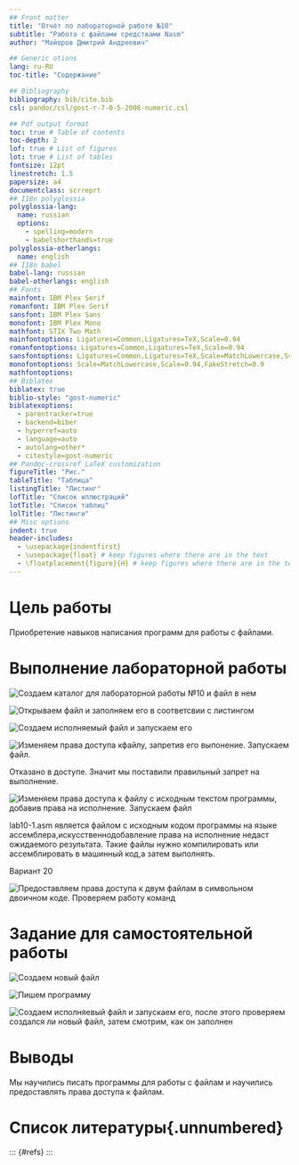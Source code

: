 ```yaml
---
## Front matter
title: "Отчёт по лабораторной работе №10"
subtitle: "Работа с файлами средствами Nasm"
author: "Майоров Дмитрий Андреевич"

## Generic otions
lang: ru-RU
toc-title: "Содержание"

## Bibliography
bibliography: bib/cite.bib
csl: pandoc/csl/gost-r-7-0-5-2008-numeric.csl

## Pdf output format
toc: true # Table of contents
toc-depth: 2
lof: true # List of figures
lot: true # List of tables
fontsize: 12pt
linestretch: 1.5
papersize: a4
documentclass: scrreprt
## I18n polyglossia
polyglossia-lang:
  name: russian
  options:
	- spelling=modern
	- babelshorthands=true
polyglossia-otherlangs:
  name: english
## I18n babel
babel-lang: russian
babel-otherlangs: english
## Fonts
mainfont: IBM Plex Serif
romanfont: IBM Plex Serif
sansfont: IBM Plex Sans
monofont: IBM Plex Mono
mathfont: STIX Two Math
mainfontoptions: Ligatures=Common,Ligatures=TeX,Scale=0.94
romanfontoptions: Ligatures=Common,Ligatures=TeX,Scale=0.94
sansfontoptions: Ligatures=Common,Ligatures=TeX,Scale=MatchLowercase,Scale=0.94
monofontoptions: Scale=MatchLowercase,Scale=0.94,FakeStretch=0.9
mathfontoptions:
## Biblatex
biblatex: true
biblio-style: "gost-numeric"
biblatexoptions:
  - parentracker=true
  - backend=biber
  - hyperref=auto
  - language=auto
  - autolang=other*
  - citestyle=gost-numeric
## Pandoc-crossref LaTeX customization
figureTitle: "Рис."
tableTitle: "Таблица"
listingTitle: "Листинг"
lofTitle: "Список иллюстраций"
lotTitle: "Список таблиц"
lolTitle: "Листинги"
## Misc options
indent: true
header-includes:
  - \usepackage{indentfirst}
  - \usepackage{float} # keep figures where there are in the text
  - \floatplacement{figure}{H} # keep figures where there are in the text
---
```


# Цель работы

Приобретение навыков написания программ для работы с файлами.


# Выполнение лабораторной работы

![Создаем каталог для лабораторной работы №10 и файл в нем](image/01.png)

![Открываем файл и заполняем его в соответсвии с листингом](image/02.png)

![Создаем исполняемый файл и запускаем его](image/03.png)

![Изменяем права доступа кфайлу, запретив его выпонение. Запускаем файл.](image/04.png)

Отказано в доступе. Значит мы поставили правильный запрет на выполнение.

![Изменяем права доступа к файлу с исходным текстом программы, добавив права на исполнение. Запускаем файл](image/05.png)

lab10-1.asm является файлом с исходным кодом программы на языке ассемблера,искусственнодобавление права на исполнение недаст ожидаемого результата. Такие файлы нужно компилировать или ассемблировать в машинный код,а затем выполнять.

Вариант 20

![Предоставляем права доступа к двум файлам в символьном двоичном коде. Проверяем работу команд](image/06.png)

# Задание для самостоятельной работы

![Создаем новый файл](image/07.png)

![Пишем программу](image/08.png)

![Создаем исполняевый файл и запускаем его, после этого проверяем создался ли новый файл, затем смотрим, как он заполнен](image/09.png)



# Выводы

Мы научились писать программы для работы с файлам и научились предоставлять права доступа к файлам.

# Список литературы{.unnumbered}

::: {#refs}
:::
